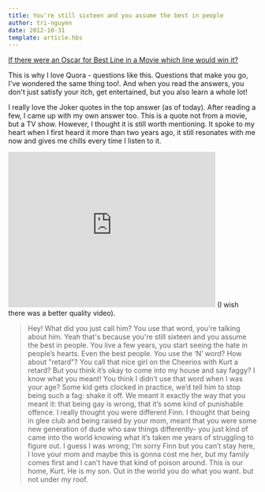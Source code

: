 ```yaml
---
title: You're still sixteen and you assume the best in people
author: tri-nguyen
date: 2012-10-31
template: article.hbs
---
```


[If there were an Oscar for Best Line in a Movie which line would win it?](http://www.quora.com/If-there-were-an-Oscar-for-Best-Line-in-a-Movie-which-line-would-win-it)

This is why I love Quora - questions like this. Questions that make you go, I've wondered the same thing too!. And when you read the answers, you don't just satisfy your itch, get entertained, but you also learn a whole lot!

<span class="more"></span>

I really love the Joker quotes in the top answer (as of today). After reading a few, I came up with my own answer too. This is a quote not from a movie, but a TV show. However, I thought it is still worth mentioning. It spoke to my heart when I first heard it more than two years ago, it still resonates with me now and gives me chills every time I listen to it.

<iframe src="http://www.youtube.com/embed/RpYH5ypy9ac?t=1m20s" frameborder="0" width="420" height="315"></iframe>
(I wish there was a better quality video).

>Hey! What did you just call him? You use that word, you’re talking about him. Yeah that's because you're still sixteen and you assume the best in people. You live a few years, you start seeing the hate in people’s hearts. Even the best people. You use the ‘N’ word? How about "retard"? You call that nice girl on the Cheerios with Kurt a retard? But you think it’s okay to come into my house and say faggy? I know what you meant! You think I didn’t use that word when I was your age? Some kid gets clocked in practice, we’d tell him to stop being such a fag: shake it off. We meant it exactly the way that you meant it: that being gay is wrong, that it’s some kind of punishable offence. I really thought you were different Finn. I thought that being in glee club and being raised by your mom, meant that you were some new generation of dude who saw things differently- you just kind of came into the world knowing what it’s taken me years of struggling to figure out. I guess I was wrong; I’m sorry Finn but you can’t stay here, I love your mom and maybe this is gonna cost me her, but my family comes first and I can’t have that kind of poison around. This is our home, Kurt. He is my son. Out in the world you do what you want. but not under my roof.
